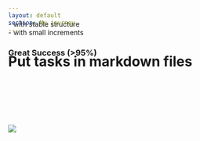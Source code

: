 ```yaml
---
layout: default
section: My journey
---
```


# Put tasks in markdown files

<div class="mt-8 flex justify-between">
    <div class="flex flex-col gap-10 items-center justify-center w-140 text-center" style="margin-top:-120px" >
        <card v-click>
            - with stable structure <br>
            - with small increments
        </card>
        <card v-click="2" icon="😁" title="Result" variant="success">
            <h3>Great Success (>95%)</h3>
        </card>
    </div>
     <div v-click="2" class="text-center">
        <img style="padding-top: 120px" src="/journey.3.1.png">
     </div>
</div>
